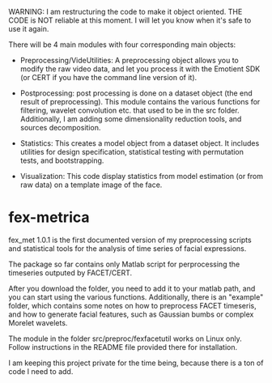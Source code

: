 
WARNING: I am restructuring the code to make it object oriented. THE CODE is NOT reliable at this moment. I will let you know when it's safe to use it again.

There will be 4 main modules with four corresponding main objects:

* Preprocessing/VideUtilities: A preprocessing object allows you to modify the raw video data, and let you process it with the Emotient SDK (or 	CERT if you have the command line version of it).

* Postprocessing: post processing is done on a dataset object (the end result of preprocessing). This module contains the various functions for filtering, wavelet convolution etc. that used to be in the src folder. Additionally, I am adding some dimensionality reduction tools, and sources decomposition.

* Statistics: This creates a model  object from a dataset object. It includes utilities for design specification, statistical testing with permutation tests, and bootstrapping. 

* Visualization: This code display statistics from model estimation (or from raw data) on a template image of the face. 


fex-metrica
===========

fex_met 1.0.1 is the first documented version of my preprocessing scripts and statistical tools for the analysis of time series of facial expressions.

The package so far contains only Matlab script for perprocessing the timeseries outputed by FACET/CERT.

After you download the folder, you need to add it to your matlab path, and you can start using the various functions. Additionally, there is an "example" folder, which contains some notes on how to preprocess FACET timeseris, and how to generate facial features, such as Gaussian bumbs or complex Morelet wavelets.

The module in the folder src/preproc/fexfacetutil works on Linux only. Follow instructions in the README file provided there for installation.

I am keeping this project private for the time being, because there is a ton of code I need to add.
